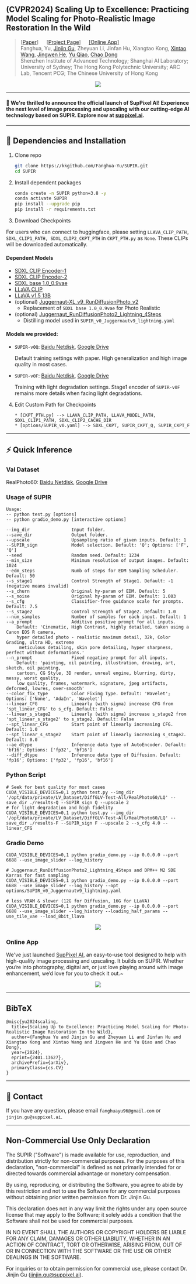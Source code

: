 ## (CVPR2024) Scaling Up to Excellence: Practicing Model Scaling for Photo-Realistic Image Restoration In the Wild

> [[Paper](https://arxiv.org/abs/2401.13627)] &emsp; [[Project Page](http://supir.xpixel.group/)] &emsp; [[Online App]](https://supir.suppixel.ai/home) <br>
> Fanghua, Yu, [Jinjin Gu](https://www.jasongt.com/), Zheyuan Li, Jinfan Hu, Xiangtao Kong, [Xintao Wang](https://xinntao.github.io/), [Jingwen He](https://scholar.google.com.hk/citations?user=GUxrycUAAAAJ), [Yu Qiao](https://scholar.google.com.hk/citations?user=gFtI-8QAAAAJ), [Chao Dong](https://scholar.google.com.hk/citations?user=OSDCB0UAAAAJ) <br>
> Shenzhen Institute of Advanced Technology; Shanghai AI Laboratory; University of Sydney; The Hong Kong Polytechnic University; ARC Lab, Tencent PCG; The Chinese University of Hong Kong <br>


<p align="center">
  <img src="assets/teaser.png">
</p>

---
#### 🚀 We're thrilled to announce the official launch of SupPixel AI! Experience the next level of image processing and upscaling with our cutting-edge AI technology based on SUPIR. Explore now at [suppixel.ai](https://supir.suppixel.ai/home).

---
## 🔧 Dependencies and Installation

1. Clone repo
    ```bash
    git clone https://kkgithub.com/Fanghua-Yu/SUPIR.git
    cd SUPIR
    ```

2. Install dependent packages
    ```bash
    conda create -n SUPIR python=3.8 -y
    conda activate SUPIR
    pip install --upgrade pip
    pip install -r requirements.txt
    ```

3. Download Checkpoints

For users who can connect to huggingface, please setting `LLAVA_CLIP_PATH, SDXL_CLIP1_PATH, SDXL_CLIP2_CKPT_PTH` in `CKPT_PTH.py` as `None`. These CLIPs will be downloaded automatically. 

#### Dependent Models
* [SDXL CLIP Encoder-1](https://huggingface.co/openai/clip-vit-large-patch14)
* [SDXL CLIP Encoder-2](https://huggingface.co/laion/CLIP-ViT-bigG-14-laion2B-39B-b160k)
* [SDXL base 1.0_0.9vae](https://huggingface.co/stabilityai/stable-diffusion-xl-base-1.0/blob/main/sd_xl_base_1.0_0.9vae.safetensors)
* [LLaVA CLIP](https://huggingface.co/openai/clip-vit-large-patch14-336)
* [LLaVA v1.5 13B](https://huggingface.co/liuhaotian/llava-v1.5-13b)
* (optional) [Juggernaut-XL_v9_RunDiffusionPhoto_v2](https://huggingface.co/RunDiffusion/Juggernaut-XL-v9/blob/main/Juggernaut-XL_v9_RunDiffusionPhoto_v2.safetensors)
  * Replacement of `SDXL base 1.0_0.9vae` for Photo Realistic
* (optional) [Juggernaut_RunDiffusionPhoto2_Lightning_4Steps](https://huggingface.co/RunDiffusion/Juggernaut-XL-Lightning/blob/main/Juggernaut_RunDiffusionPhoto2_Lightning_4Steps.safetensors)
  * Distilling model used in `SUPIR_v0_Juggernautv9_lightning.yaml`


#### Models we provided:
* `SUPIR-v0Q`: [Baidu Netdisk](https://pan.baidu.com/s/1lnefCZhBTeDWijqbj1jIyw?pwd=pjq6), [Google Drive](https://drive.google.com/drive/folders/1yELzm5SvAi9e7kPcO_jPp2XkTs4vK6aR?usp=sharing)
    
    Default training settings with paper. High generalization and high image quality in most cases.

* `SUPIR-v0F`: [Baidu Netdisk](https://pan.baidu.com/s/1AECN8NjiVuE3hvO8o-Ua6A?pwd=k2uz), [Google Drive](https://drive.google.com/drive/folders/1yELzm5SvAi9e7kPcO_jPp2XkTs4vK6aR?usp=sharing)

    Training with light degradation settings. Stage1 encoder of `SUPIR-v0F` remains more details when facing light degradations.

4. Edit Custom Path for Checkpoints
    ```
    * [CKPT_PTH.py] --> LLAVA_CLIP_PATH, LLAVA_MODEL_PATH, SDXL_CLIP1_PATH, SDXL_CLIP2_CACHE_DIR 
    * [options/SUPIR_v0.yaml] --> SDXL_CKPT, SUPIR_CKPT_Q, SUPIR_CKPT_F
    ```
---

## ⚡ Quick Inference
### Val Dataset
RealPhoto60: [Baidu Netdisk](https://pan.baidu.com/s/1CJKsPGtyfs8QEVCQ97voBA?pwd=aocg), [Google Drive](https://drive.google.com/drive/folders/1yELzm5SvAi9e7kPcO_jPp2XkTs4vK6aR?usp=sharing)

### Usage of SUPIR
```Shell
Usage: 
-- python test.py [options] 
-- python gradio_demo.py [interactive options]

--img_dir                Input folder.
--save_dir               Output folder.
--upscale                Upsampling ratio of given inputs. Default: 1
--SUPIR_sign             Model selection. Default: 'Q'; Options: ['F', 'Q']
--seed                   Random seed. Default: 1234
--min_size               Minimum resolution of output images. Default: 1024
--edm_steps              Numb of steps for EDM Sampling Scheduler. Default: 50
--s_stage1               Control Strength of Stage1. Default: -1 (negative means invalid)
--s_churn                Original hy-param of EDM. Default: 5
--s_noise                Original hy-param of EDM. Default: 1.003
--s_cfg                  Classifier-free guidance scale for prompts. Default: 7.5
--s_stage2               Control Strength of Stage2. Default: 1.0
--num_samples            Number of samples for each input. Default: 1
--a_prompt               Additive positive prompt for all inputs. 
    Default: 'Cinematic, High Contrast, highly detailed, taken using a Canon EOS R camera, 
    hyper detailed photo - realistic maximum detail, 32k, Color Grading, ultra HD, extreme
     meticulous detailing, skin pore detailing, hyper sharpness, perfect without deformations.'
--n_prompt               Fixed negative prompt for all inputs. 
    Default: 'painting, oil painting, illustration, drawing, art, sketch, oil painting, 
    cartoon, CG Style, 3D render, unreal engine, blurring, dirty, messy, worst quality, 
    low quality, frames, watermark, signature, jpeg artifacts, deformed, lowres, over-smooth'
--color_fix_type         Color Fixing Type. Default: 'Wavelet'; Options: ['None', 'AdaIn', 'Wavelet']
--linear_CFG             Linearly (with sigma) increase CFG from 'spt_linear_CFG' to s_cfg. Default: False
--linear_s_stage2        Linearly (with sigma) increase s_stage2 from 'spt_linear_s_stage2' to s_stage2. Default: False
--spt_linear_CFG         Start point of linearly increasing CFG. Default: 1.0
--spt_linear_s_stage2    Start point of linearly increasing s_stage2. Default: 0.0
--ae_dtype               Inference data type of AutoEncoder. Default: 'bf16'; Options: ['fp32', 'bf16']
--diff_dtype             Inference data type of Diffusion. Default: 'fp16'; Options: ['fp32', 'fp16', 'bf16']
```

### Python Script
```Shell
# Seek for best quality for most cases
CUDA_VISIBLE_DEVICES=0,1 python test.py --img_dir '/opt/data/private/LV_Dataset/DiffGLV-Test-All/RealPhoto60/LQ' --save_dir ./results-Q --SUPIR_sign Q --upscale 2
# for light degradation and high fidelity
CUDA_VISIBLE_DEVICES=0,1 python test.py --img_dir '/opt/data/private/LV_Dataset/DiffGLV-Test-All/RealPhoto60/LQ' --save_dir ./results-F --SUPIR_sign F --upscale 2 --s_cfg 4.0 --linear_CFG
```

### Gradio Demo
```Shell
CUDA_VISIBLE_DEVICES=0,1 python gradio_demo.py --ip 0.0.0.0 --port 6688 --use_image_slider --log_history

# Juggernaut_RunDiffusionPhoto2_Lightning_4Steps and DPM++ M2 SDE Karras for fast sampling
CUDA_VISIBLE_DEVICES=0,1 python gradio_demo.py --ip 0.0.0.0 --port 6688 --use_image_slider --log_history --opt options/SUPIR_v0_Juggernautv9_lightning.yaml

# less VRAM & slower (12G for Diffusion, 16G for LLaVA)
CUDA_VISIBLE_DEVICES=0,1 python gradio_demo.py --ip 0.0.0.0 --port 6688 --use_image_slider --log_history --loading_half_params --use_tile_vae --load_8bit_llava
```
<p align="center">
  <img src="assets/DemoGuide.png">
</p>


### Online App

We've just launched [SupPixel AI](https://supir.suppixel.ai/home), an easy-to-use tool designed to help with high-quality image processing and upscaling. It builds on SUPIR. Whether you’re into photography, digital art, or just love playing around with image enhancement, we’d love for you to check it out.~

<p align="center">
  <img src="assets/APP.png">
</p>


---

## BibTeX
    @misc{yu2024scaling,
      title={Scaling Up to Excellence: Practicing Model Scaling for Photo-Realistic Image Restoration In the Wild}, 
      author={Fanghua Yu and Jinjin Gu and Zheyuan Li and Jinfan Hu and Xiangtao Kong and Xintao Wang and Jingwen He and Yu Qiao and Chao Dong},
      year={2024},
      eprint={2401.13627},
      archivePrefix={arXiv},
      primaryClass={cs.CV}
    }

---

## 📧 Contact
If you have any question, please email `fanghuayu96@gmail.com` or `jinjin.gu@suppixel.ai`.

---
## Non-Commercial Use Only Declaration
The SUPIR ("Software") is made available for use, reproduction, and distribution strictly for non-commercial purposes. For the purposes of this declaration, "non-commercial" is defined as not primarily intended for or directed towards commercial advantage or monetary compensation.

By using, reproducing, or distributing the Software, you agree to abide by this restriction and not to use the Software for any commercial purposes without obtaining prior written permission from Dr. Jinjin Gu.

This declaration does not in any way limit the rights under any open source license that may apply to the Software; it solely adds a condition that the Software shall not be used for commercial purposes.

IN NO EVENT SHALL THE AUTHORS OR COPYRIGHT HOLDERS BE LIABLE FOR ANY CLAIM, DAMAGES OR OTHER LIABILITY, WHETHER IN AN ACTION OF CONTRACT, TORT OR OTHERWISE, ARISING FROM, OUT OF OR IN CONNECTION WITH THE SOFTWARE OR THE USE OR OTHER DEALINGS IN THE SOFTWARE.

For inquiries or to obtain permission for commercial use, please contact Dr. Jinjin Gu (jinjin.gu@suppixel.ai).
